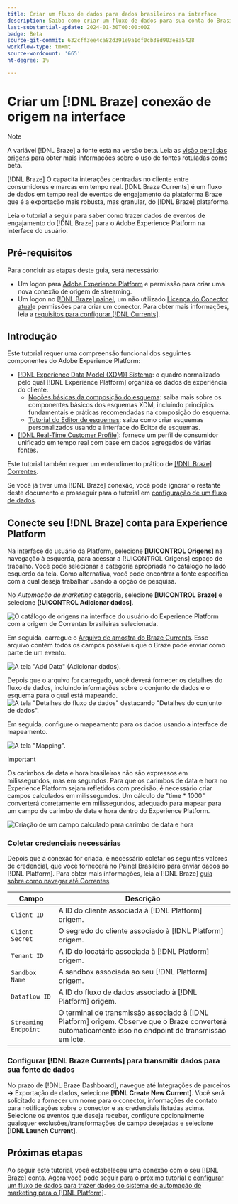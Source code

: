 ```yaml
---
title: Criar um fluxo de dados para dados brasileiros na interface
description: Saiba como criar um fluxo de dados para sua conta do Brasil usando a interface do usuário do Adobe Experience Platform.
last-substantial-update: 2024-01-30T00:00:00Z
badge: Beta
source-git-commit: 632cff3ee4ca82d391e9a1df0cb38d903e8a5428
workflow-type: tm+mt
source-wordcount: '665'
ht-degree: 1%

---
```


# Criar um [!DNL Braze] conexão de origem na interface

>[!NOTE]
>
>A variável [!DNL Braze] a fonte está na versão beta. Leia as [visão geral das origens](../../../../home.md#terms-and-conditions) para obter mais informações sobre o uso de fontes rotuladas como beta.

[!DNL Braze] O capacita interações centradas no cliente entre consumidores e marcas em tempo real. [!DNL Braze Currents] é um fluxo de dados em tempo real de eventos de engajamento da plataforma Braze que é a exportação mais robusta, mas granular, do [!DNL Braze] plataforma.

Leia o tutorial a seguir para saber como trazer dados de eventos de engajamento do [!DNL Braze] para o Adobe Experience Platform na interface do usuário.

## Pré-requisitos

Para concluir as etapas deste guia, será necessário:

* Um logon para [Adobe Experience Platform](https://platform.adobe.com) e permissão para criar uma nova conexão de origem de streaming.
* Um logon no [[!DNL Braze] painel](https://dashboard.braze.com/sign_in), um não utilizado [Licença do Conector atual](https://www.braze.com/docs/user_guide/data_and_analytics/braze_currents)e permissões para criar um conector. Para obter mais informações, leia a [requisitos para configurar [!DNL Currents]](https://www.braze.com/docs/user_guide/data_and_analytics/braze_currents/setting_up_currents/#requirements).

## Introdução

Este tutorial requer uma compreensão funcional dos seguintes componentes do Adobe Experience Platform:

* [[!DNL Experience Data Model (XDM)] Sistema](../../../../../xdm/home.md): o quadro normalizado pelo qual [!DNL Experience Platform] organiza os dados de experiência do cliente.
   * [Noções básicas da composição do esquema](../../../../../xdm/schema/composition.md): saiba mais sobre os componentes básicos dos esquemas XDM, incluindo princípios fundamentais e práticas recomendadas na composição do esquema.
   * [Tutorial do Editor de esquemas](../../../../../xdm/tutorials/create-schema-ui.md): saiba como criar esquemas personalizados usando a interface do Editor de esquemas.
* [[!DNL Real-Time Customer Profile]](../../../../../profile/home.md): fornece um perfil de consumidor unificado em tempo real com base em dados agregados de várias fontes.

Este tutorial também requer um entendimento prático de [[!DNL Braze] Correntes](https://www.braze.com/docs/user_guide/data_and_analytics/braze_currents).

Se você já tiver uma [!DNL Braze] conexão, você pode ignorar o restante deste documento e prosseguir para o tutorial em [configuração de um fluxo de dados](../../dataflow/marketing-automation.md).

## Conecte seu [!DNL Braze] conta para Experience Platform

Na interface do usuário da Platform, selecione **[!UICONTROL Origens]** na navegação à esquerda, para acessar a [!UICONTROL Origens] espaço de trabalho. Você pode selecionar a categoria apropriada no catálogo no lado esquerdo da tela. Como alternativa, você pode encontrar a fonte específica com a qual deseja trabalhar usando a opção de pesquisa.

No *Automação de marketing* categoria, selecione **[!UICONTROL Braze]** e selecione **[!UICONTROL Adicionar dados]**.

![O catálogo de origens na interface do usuário do Experience Platform com a origem de Correntes brasileiras selecionada.](../../../../images/tutorials/create/braze/catalog.png)

Em seguida, carregue o [Arquivo de amostra do Braze Currents](https://github.com/Appboy/currents-examples/blob/master/sample-data/Adobe/adobe_examples.json). Esse arquivo contém todos os campos possíveis que o Braze pode enviar como parte de um evento.

![A tela &quot;Add Data&quot; (Adicionar dados).](../../../../images/tutorials/create/braze/select-data.png)

Depois que o arquivo for carregado, você deverá fornecer os detalhes do fluxo de dados, incluindo informações sobre o conjunto de dados e o esquema para o qual está mapeando.
![A tela &quot;Detalhes do fluxo de dados&quot; destacando &quot;Detalhes do conjunto de dados&quot;.](../../../../images/tutorials/create/braze/dataflow-detail.png)

Em seguida, configure o mapeamento para os dados usando a interface de mapeamento.

![A tela &quot;Mapping&quot;.](../../../../images/tutorials/create/braze/mapping.png)

>[!IMPORTANT]
>
>Os carimbos de data e hora brasileiros não são expressos em milissegundos, mas em segundos. Para que os carimbos de data e hora no Experience Platform sejam refletidos com precisão, é necessário criar campos calculados em milissegundos. Um cálculo de &quot;time * 1000&quot; converterá corretamente em milissegundos, adequado para mapear para um campo de carimbo de data e hora dentro do Experience Platform.
>
>![Criação de um campo calculado para carimbo de data e hora ](../../../../images/tutorials/create/braze/create-calculated-field.png)

### Coletar credenciais necessárias

Depois que a conexão for criada, é necessário coletar os seguintes valores de credencial, que você fornecerá no Painel Brasileiro para enviar dados ao [!DNL Platform]. Para obter mais informações, leia a [!DNL Braze] [guia sobre como navegar até Correntes](https://www.braze.com/docs/user_guide/data_and_analytics/braze_currents/setting_up_currents/#step-2-navigate-to-currents).

| Campo | Descrição |
| ---------- | ----------- |
| `Client ID` | A ID do cliente associada à [!DNL Platform] origem. |
| `Client Secret` | O segredo do cliente associado à [!DNL Platform] origem. |
| `Tenant ID` | A ID do locatário associada à [!DNL Platform] origem. |
| `Sandbox Name` | A sandbox associada ao seu [!DNL Platform] origem. |
| `Dataflow ID` | A ID do fluxo de dados associado à [!DNL Platform] origem. |
| `Streaming Endpoint` | O terminal de transmissão associado à [!DNL Platform] origem. Observe que o Braze converterá automaticamente isso no endpoint de transmissão em lote. |

### Configurar [!DNL Braze Currents] para transmitir dados para sua fonte de dados

No prazo de [!DNL Braze Dashboard], navegue até Integrações de parceiros **->** Exportação de dados, selecione **[!DNL Create New Current]**. Você será solicitado a fornecer um nome para o conector, informações de contato para notificações sobre o conector e as credenciais listadas acima. Selecione os eventos que deseja receber, configure opcionalmente quaisquer exclusões/transformações de campo desejadas e selecione **[!DNL Launch Current]**.

## Próximas etapas

Ao seguir este tutorial, você estabeleceu uma conexão com o seu [!DNL Braze] conta. Agora você pode seguir para o próximo tutorial e [configurar um fluxo de dados para trazer dados do sistema de automação de marketing para o [!DNL Platform]](../../dataflow/marketing-automation.md).